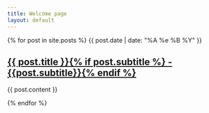 ```yaml
---
title: Welcome page
layout: default
---
```


{% for post in site.posts %}
<span class="longdate">{{ post.date | date: "%A %e %B %Y" }}</span>
<h2 class="post-title"><a href="{{ post.url }}">{{ post.title }}{% if post.subtitle %} - {{post.subtitle}}{% endif %}</a></h2>

<p>{{ post.content }}</p>
{% endfor %}

